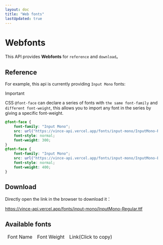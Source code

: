 ```yaml
---
layout: doc
title: "Web fonts"
lastUpdated: true
---
```


<script lang="ts" setup>
import { useData } from 'vitepress'
import { createSnackbar } from '@snackbar/core'

const { isDark } = useData()

enum FontType {
    Regular = "Regular",
    Bold = "Bold",
    Italic = "Italic",
    BoldItalic = "Bold Italic"
}

const fontsInfo = [
    {
        name: "Input Mono",
        files: [
            {
                weight: FontType.Regular,
                link: "https://vince-api.vercel.app/fonts/input-mono/InputMono-Regular.ttf",
            },
            {
                weight: FontType.Bold,
                link: "https://vince-api.vercel.app/fonts/input-mono/InputMono-Bold.ttf",
            },
            {
                weight: FontType.Italic,
                link: "https://vince-api.vercel.app/fonts/input-mono/InputMono-Italic.ttf",
            },
            {
                weight: FontType.BoldItalic,
                link: "https://vince-api.vercel.app/fonts/input-mono/InputMono-BoldItalic.ttf",
            }
        ]
    }
]

async function copy(text: string) {
    await navigator.clipboard.writeText(text)
    createSnackbar("Font link is copied! ", {
        theme: isDark.value ? "dark" : "light",
        position: "right",
        timeout: 3000,
    })
}


</script>

# Webfonts

This API provides **Webfonts** for `reference` and `download`。

## Reference

For example, this api is currently providing `Input Mono` fonts:

> [!IMPORTANT]
> CSS `@font-face` can declare a series of fonts with `the same font-family` and `different font-weight`, this allows you to import any font in the series by giving a specific font-weight.

```css
@font-face {
    font-family: "Input Mono";
    src: url("https://vince-api.vercel.app/fonts/input-mono/InputMono-Regular.ttf");
    font-style: normal;
    font-weight: 300;
}
@font-face {
    font-family: "Input Mono";
    src: url("https://vince-api.vercel.app/fonts/input-mono/InputMono-Bold.ttf");
    font-style: normal;
    font-weight: 400;
}
```

## Download

Directly open the link in the browser to download it：

https://vince-api.vercel.app/fonts/input-mono/InputMono-Regular.ttf

## Available fonts

<table>
    <thead>
        <tr>
            <td>Font Name</td>
            <td>Font Weight</td>
            <td>Link(Click to copy)</td>
        </tr>
    </thead>
    <tbody>
        <template v-for="font of fontsInfo" key="font.name">
            <tr>
                <td :rowspan="font.files.length">{{ font.name }}</td>
                <td>{{ font.files[0].weight }}</td>
                <td @click="copy(font.files[0].link)" color-blue underline hover:color-violet cursor-pointer >
                    {{ font.files[0].link }}
                </td>
            </tr>
            <tr v-for="file of font.files.slice(1, font.files.length)">
                <td>{{ file.weight }}</td>
                <td @click="copy(file.link)" color-blue underline hover:color-violet cursor-pointer >
                    {{ file.link }}
                </td>
            </tr>
        </template>
    </tbody>
</table>